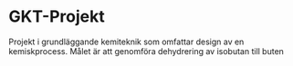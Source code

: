 # GKT-Projekt
Projekt i grundläggande kemiteknik som omfattar design av en kemiskprocess. Målet är att genomföra dehydrering av isobutan till buten
